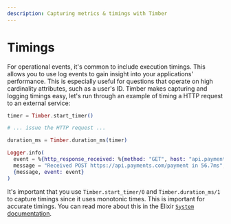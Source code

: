 ```yaml
---
description: Capturing metrics & timings with Timber
---
```


# Timings

For operational events, it's common to include execution timings. This allows you to use log events to gain insight into your applications' performance. This is especially useful for questions that operate on high cardinality attributes, such as a user's ID. Timber makes capturing and logging timings easy, let's run through an example of timing a HTTP request to an external service:

```elixir
timer = Timber.start_timer()

# ... issue the HTTP request ...

duration_ms = Timber.duration_ms(timer)

Logger.info(
  event = %{http_response_received: %{method: "GET", host: "api.payments.com", path: "/payment", duration_ms: duration_ms}}
  message = "Received POST https://api.payments.com/payment in 56.7ms",
  {message, event: event}
)
```

It's important that you use `Timber.start_timer/0` and `Timber.duration_ms/1` to capture timings since it uses monotonic times. This is important for accurate timings. You can read more about this in the Elixir [`System` documentation](https://hexdocs.pm/elixir/System.html#module-time).


